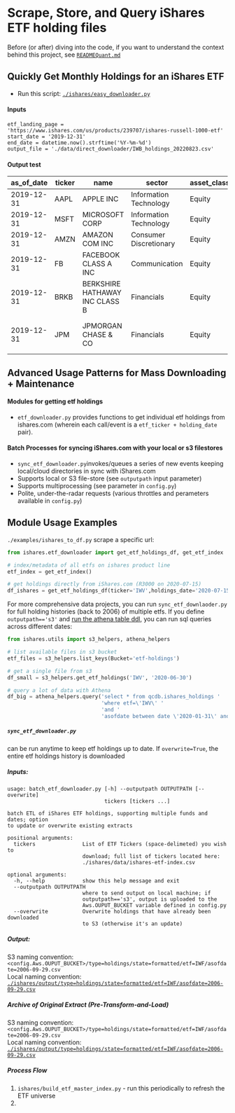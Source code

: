 # Scrape, Store, and Query iShares ETF holding files
Before (or after) diving into the code, if you want to understand the context behind this project, see [`READMEQuant.md`](https://github.com/talsan/ishares/blob/master/README_Quant.md)

## Quickly Get Monthly Holdings for an iShares ETF
- Run this script: [`./ishares/easy_downloader.py`](https://github.com/talsan/ishares/blob/master/ishares/easy_downloader.py)
#### Inputs
```pyton
etf_landing_page = 'https://www.ishares.com/us/products/239707/ishares-russell-1000-etf'
start_date = '2019-12-31'
end_date = datetime.now().strftime('%Y-%m-%d')
output_file = './data/direct_downloader/IWB_holdings_20220823.csv'
```
#### Output test
| as_of_date | ticker | name                           | sector                 | asset_class | market_value | weight  | notional_value | shares  | cusip     | isin         | sedol   | price   | location      | exchange                     | currency | fx_rate | maturity |
| ---------- | ------ | ------------------------------ | ---------------------- | ----------- | ------------ | ------- | -------------- | ------- | --------- | ------------ | ------- | ------- | ------------- | ---------------------------- | -------- | ------- | -------- |
| 2019-12-31 | AAPL   | APPLE INC                      | Information Technology | Equity      | 980033676.65 | 4.38868 | 980033676.65   | 3337421 | 037833100 | US0378331005 | 2046251 | 293.65  | United States | NASDAQ                       | USD      | 1.00    | -        |
| 2019-12-31 | MSFT   | MICROSOFT CORP                 | Information Technology | Equity      | 895545656.1  | 4.01033 | 895545656.1    | 5678793 | 594918104 | US5949181045 | 2588173 | 157.7   | United States | NASDAQ                       | USD      | 1.00    | -        |
| 2019-12-31 | AMZN   | AMAZON COM INC                 | Consumer Discretionary | Equity      | 573782037.6  | 2.56945 | 573782037.6    | 310515  | 023135106 | US0231351067 | 2000019 | 1847.84 | United States | NASDAQ                       | USD      | 1.00    | -        |
| 2019-12-31 | FB     | FACEBOOK CLASS A  INC          | Communication          | Equity      | 368197564.5  | 1.64882 | 368197564.5    | 1793898 | 30303M102 | US30303M1027 | B7TL820 | 205.25  | United States | NASDAQ                       | USD      | 1.00    | -        |
| 2019-12-31 | BRKB   | BERKSHIRE HATHAWAY INC CLASS B | Financials             | Equity      | 332579236.5  | 1.48932 | 332579236.5    | 1468341 | 084670702 | US0846707026 | 2073390 | 226.5   | United States | New York Stock Exchange Inc. | USD      | 1.00    | -        |
| 2019-12-31 | JPM    | JPMORGAN CHASE & CO            | Financials             | Equity      | 326360213.2  | 1.46147 | 326360213.2    | 2341178 | 46625H100 | US46625H1005 | 2190385 | 139.4   | United States | New York Stock Exchange Inc. | USD      | 1.00    | -        |

## Advanced Usage Patterns for Mass Downloading + Maintenance
#### Modules for getting etf holdings 
- `etf_downloader.py` provides functions to get individual etf holdings from ishares.com (wherein each call/event is a `etf_ticker + holding_date` pair).
#### Batch Processes for syncing iShares.com with your local or s3 filestores
- `sync_etf_downloader.py`invokes/queues a series of new events keeping local/cloud directories in sync with iShares.com
- Supports local or S3 file-store (see `outputpath` input parameter)
- Supports multiprocessing (see parameter in `config.py`)
- Polite, under-the-radar requests (various throttles and perameters available in `config.py`)

## Module Usage Examples
`./examples/ishares_to_df.py`
scrape a specific url:
```python
from ishares.etf_downloader import get_etf_holdings_df, get_etf_index

# index/metadata of all etfs on ishares product line
etf_index = get_etf_index()

# get holdings directly from iShares.com (R3000 on 2020-07-15)
df_ishares = get_etf_holdings_df(ticker='IWV',holdings_date='2020-07-15')
```
For more comprehensive data projects, you can run `sync_etf_downlaoder.py` for full holding histories (back to 2006) of multiple etfs. 
If you define `outputpath=='s3'` and [run the athena table ddl]('http://github.com'), you can run sql queries across different dates:
```python
from ishares.utils import s3_helpers, athena_helpers

# list available files in s3 bucket
etf_files = s3_helpers.list_keys(Bucket='etf-holdings')

# get a single file from s3
df_small = s3_helpers.get_etf_holdings('IWV', '2020-06-30')

# query a lot of data with Athena
df_big = athena_helpers.query('select * from qcdb.ishares_holdings '
                              'where etf=\'IWV\' '
                              'and '
                              'asofdate between date \'2020-01-31\' and date \'2020-06-30\'')
```

##### `sync_etf_downloader.py`
can be run anytime to keep etf holdings up to date. If `overwrite=True`, the entire etf holdings history is downloaded
##### Inputs: 
```
usage: batch_etf_downloader.py [-h] --outputpath OUTPUTPATH [--overwrite]
                               tickers [tickers ...]

batch ETL of iShares ETF holdings, supporting multiple funds and dates; option
to update or overwrite existing extracts

positional arguments:
  tickers               List of ETF Tickers (space-delimeted) you wish to
                        download; full list of tickers located here:
                        ./ishares/data/ishares-etf-index.csv

optional arguments:
  -h, --help            show this help message and exit
  --outputpath OUTPUTPATH
                        where to send output on local machine; if
                        outputpath=='s3', output is uploaded to the
                        Aws.OUPUT_BUCKET variable defined in config.py
  --overwrite           Overwrite holdings that have already been downloaded
                        to S3 (otherwise it's an update)

```

##### Output: 
S3 naming convention: `<config.Aws.OUPUT_BUCKET>/type=holdings/state=formatted/etf=IWF/asofdate=2006-09-29.csv`  
Local naming convention: [`./ishares/output/type=holdings/state=formatted/etf=IWF/asofdate=2006-09-29.csv`](https://github.com/talsan/ceopay/blob/master/data/masteridx/year%3D2020/qtr%3D2.txt)    
##### Archive of Original Extract (Pre-Transform-and-Load)
S3 naming convention: `<config.Aws.OUPUT_BUCKET>/type=holdings/state=formatted/etf=IWF/asofdate=2006-09-29.csv`  
Local naming convention: [`./ishares/output/type=holdings/state=formatted/etf=IWF/asofdate=2006-09-29.csv`](https://github.com/talsan/ceopay/blob/master/data/masteridx/year%3D2020/qtr%3D2.txt)  

##### Process Flow
1. `ishares/build_etf_master_index.py` - run this periodically to refresh the ETF universe
2. 
